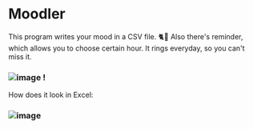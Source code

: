 # Moodler
This program writes your mood in a CSV file. 🐈💨
Also there's reminder, which allows you to choose certain hour. It rings everyday, so you can't miss it.
### ![image](https://user-images.githubusercontent.com/60846759/169660185-1ac8181d-8c9b-4af0-b1b4-02dc0e2c60d4.png) !
How does it look in Exсel:
### ![image](https://user-images.githubusercontent.com/60846759/169660256-e653e940-590e-4ac3-8b51-33469ebc3888.png)
